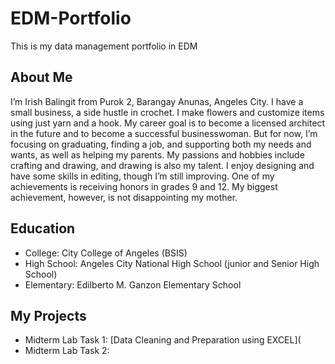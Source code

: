 # EDM-Portfolio
This is my data management portfolio in EDM
## About Me
I’m Irish Balingit from Purok 2, Barangay Anunas, Angeles City. I have a small business, a side hustle in crochet. I make flowers and customize items using just yarn and a hook. My career goal is to become a licensed architect in the future and to become a successful businesswoman. But for now, I’m focusing on graduating, finding a job, and supporting both my needs and wants, as well as helping my parents. My passions and hobbies include crafting and drawing, and drawing is also my talent. I enjoy designing and have some skills in editing, though I’m still improving. One of my achievements is receiving honors in grades 9 and 12. My biggest achievement, however, is not disappointing my mother.
## Education
- College: City College of Angeles (BSIS)
- High School: Angeles City National High School (junior and Senior High School)
- Elementary: Edilberto M. Ganzon Elementary School
## My Projects
- Midterm Lab Task 1: [Data Cleaning and Preparation using EXCEL](
- Midterm Lab Task 2:
